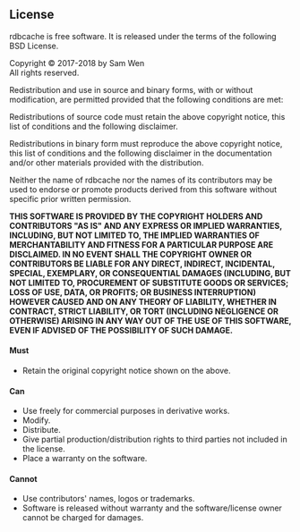 ## License

rdbcache is free software. It is released under the terms of the following BSD License.

Copyright © 2017-2018 by Sam Wen  
All rights reserved.

Redistribution and use in source and binary forms, with or without modification, are permitted provided that the following conditions are met:

Redistributions of source code must retain the above copyright notice, this list of conditions and the following disclaimer.

Redistributions in binary form must reproduce the above copyright notice, this list of conditions and the following disclaimer in the documentation and/or other materials provided with the distribution.

Neither the name of rdbcache nor the names of its contributors may be used to endorse or promote products derived from this software without specific prior written permission.

**THIS SOFTWARE IS PROVIDED BY THE COPYRIGHT HOLDERS AND CONTRIBUTORS "AS IS" AND ANY EXPRESS OR IMPLIED WARRANTIES, INCLUDING, BUT NOT LIMITED TO, THE IMPLIED WARRANTIES OF MERCHANTABILITY AND FITNESS FOR A PARTICULAR PURPOSE ARE DISCLAIMED. IN NO EVENT SHALL THE COPYRIGHT OWNER OR CONTRIBUTORS BE LIABLE FOR ANY DIRECT, INDIRECT, INCIDENTAL, SPECIAL, EXEMPLARY, OR CONSEQUENTIAL DAMAGES (INCLUDING, BUT NOT LIMITED TO, PROCUREMENT OF SUBSTITUTE GOODS OR SERVICES; LOSS OF USE, DATA, OR PROFITS; OR BUSINESS INTERRUPTION) HOWEVER CAUSED AND ON ANY THEORY OF LIABILITY, WHETHER IN CONTRACT, STRICT LIABILITY, OR TORT (INCLUDING NEGLIGENCE OR OTHERWISE) ARISING IN ANY WAY OUT OF THE USE OF THIS SOFTWARE, EVEN IF ADVISED OF THE POSSIBILITY OF SUCH DAMAGE.**

#### Must

* Retain the original copyright notice shown on the above.

#### Can

* Use freely for commercial purposes in derivative works.
* Modify.
* Distribute.
* Give partial production/distribution rights to third parties not included in the license.
* Place a warranty on the software.

#### Cannot

* Use contributors' names, logos or trademarks.
* Software is released without warranty and the software/license owner cannot be charged for damages.
